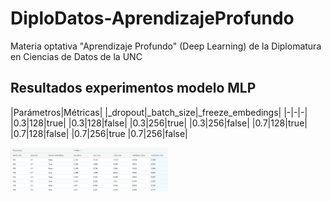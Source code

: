 # DiploDatos-AprendizajeProfundo
Materia optativa "Aprendizaje Profundo" (Deep Learning) de la Diplomatura en Ciencias de Datos de la UNC

## Resultados experimentos modelo MLP

|Parámetros|Métricas|
|_dropout|_batch_size|_freeze_embedings|
|-|-|-|
|0.3|128|true|
|0.3|128|false|
|0.3|256|true|
|0.3|256|false|
|0.7|128|true|
|0.7|128|false|
|0.7|256|true
|0.7|256|false|

<img src="images/MLflow MLP.png"
     alt="Experimentos MLP"
     style="float: center; margin-right: 10px;"
     width=50%/>